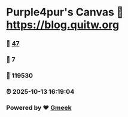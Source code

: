 # Purple4pur's Canvas :link: https://blog.quitw.org 
### :page_facing_up: [47](https://blog.quitw.org/tag.html) 
### :speech_balloon: 7 
### :hibiscus: 119530 
### :alarm_clock: 2025-10-13 16:19:04 
### Powered by :heart: [Gmeek](https://github.com/Meekdai/Gmeek)
